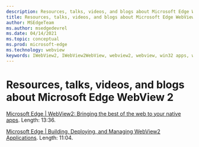 ```yaml
---
description: Resources, talks, videos, and blogs about Microsoft Edge WebView 2
title: Resources, talks, videos, and blogs about Microsoft Edge WebView 2
author: MSEdgeTeam
ms.author: msedgedevrel
ms.date: 04/14/2021
ms.topic: conceptual
ms.prod: microsoft-edge
ms.technology: webview
keywords: IWebView2, IWebView2WebView, webview2, webview, win32 apps, win32, edge, ICoreWebView2, ICoreWebView2Host, browser control, edge html
---
```

# Resources, talks, videos, and blogs about Microsoft Edge WebView 2  

[Microsoft Edge | WebView2: Bringing the best of the web to your native apps](https://www.youtube.com/watch?v=-ri7TmPeqLc).  Length: 13:36.

[Microsoft Edge | Building, Deploying, and Managing WebView2 Applications](https://www.youtube.com/watch?v=LX-eXvcSx6c).  Length: 11:04.

<!-- links -->  
